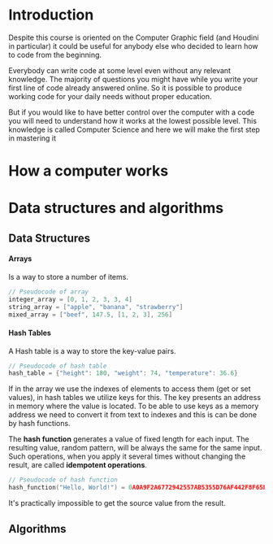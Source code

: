 # Introduction
Despite this course is oriented on the Computer Graphic field (and Houdini in particular) it could be useful for anybody else who decided to learn how to code from the beginning.

Everybody can write code at some level even without any relevant knowledge. The majority of questions you might have while you write your first line of code already answered online. So it is possible to produce working code for your daily needs without proper education.

But if you would like to have better control over the computer with a code you will need to understand how it works at the lowest possible level. This knowledge is called Computer Science and here we will make the first step in mastering it

# How a computer works

# Data structures and algorithms
## Data Structures
#### Arrays
Is a way to store a number of items. 

```c
// Pseudocode of array
integer_array = [0, 1, 2, 3, 3, 4]
string_array = ["apple", "banana", "strawberry"]
mixed_array = ["beef", 147.5, [1, 2, 3], 256]
```

#### Hash Tables
A Hash table is a way to store the key-value pairs.

```c
// Pseudocode of hash table
hash_table = {"height": 180, "weight": 74, "temperature": 36.6}
```

If in the array we use the indexes of elements to access them (get or set values), in hash tables we utilize keys for this. The key presents an address in memory where the value is located. To be able to use keys as a memory address we need to convert it from text to indexes and this is can be done by hash functions.

The **hash function** generates a value of fixed length for each input. The resulting value, random pattern, will be always the same for the same input. Such operations, when you apply it several times without changing the result, are called **idempotent operations**.

```c
// Pseudocode of hash function
hash_function("Hello, World!") = 0A0A9F2A6772942557AB5355D76AF442F8F65E01
```
It's practically impossible to get the source value from the result.



## Algorithms
